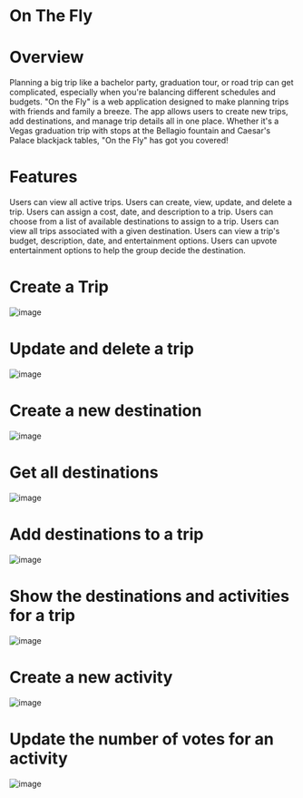 # On The Fly
# Overview
Planning a big trip like a bachelor party, graduation tour, or road trip can get complicated, especially when you're balancing different schedules and budgets. "On the Fly" is a web application designed to make planning trips with friends and family a breeze. The app allows users to create new trips, add destinations, and manage trip details all in one place. Whether it's a Vegas graduation trip with stops at the Bellagio fountain and Caesar's Palace blackjack tables, "On the Fly" has got you covered!
# Features
Users can view all active trips.
Users can create, view, update, and delete a trip.
Users can assign a cost, date, and description to a trip.
Users can choose from a list of available destinations to assign to a trip.
Users can view all trips associated with a given destination.
Users can view a trip's budget, description, date, and entertainment options.
Users can upvote entertainment options to help the group decide the destination.
# Create a Trip
![image](https://github.com/narasimhareddy04/onthefly/assets/63772959/aa0d3eaf-32a1-42e6-af82-eb38b4b88bb3)
# Update and delete a trip
![image](https://github.com/narasimhareddy04/onthefly/assets/63772959/dea41eb9-24b3-414d-8f83-7b41b0a4fec6)
# Create a new destination
![image](https://github.com/narasimhareddy04/onthefly/assets/63772959/7e7cbbb4-1a90-44b8-873d-d4df3f3c2f5a)
# Get all destinations
![image](https://github.com/narasimhareddy04/onthefly/assets/63772959/855f9a09-402c-4131-baf6-edbdaf428958)
# Add destinations to a trip
![image](https://github.com/narasimhareddy04/onthefly/assets/63772959/68e5c532-303a-4cf9-bf99-ef141a49722b)
# Show the destinations and activities for a trip
![image](https://github.com/narasimhareddy04/onthefly/assets/63772959/293e4818-51b1-4133-9a7e-5b43593405d4)
# Create a new activity
![image](https://github.com/narasimhareddy04/onthefly/assets/63772959/5ff98a6b-d0db-495a-b877-20eafab8a979)
# Update the number of votes for an activity
![image](https://github.com/narasimhareddy04/onthefly/assets/63772959/7534116c-6561-4393-b5be-4f4c84f9973f)






